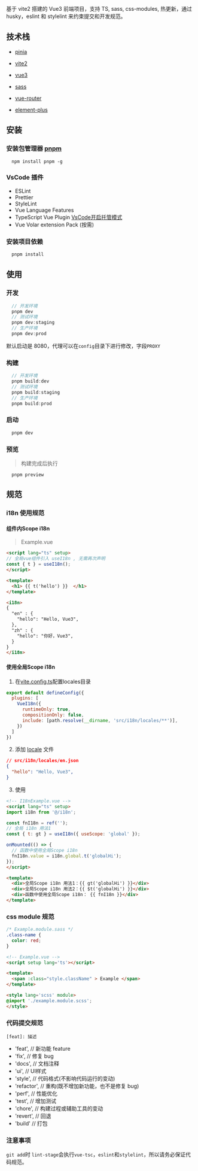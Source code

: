 基于 vite2 搭建的 Vue3 前端项目，支持 TS, sass, css-modules, 热更新，通过 husky，eslint 和 stylelint 来约束提交和开发规范。

## 技术栈

- [pinia](https://pinia.vuejs.org/)
- [vite2](https://vitejs.cn/)
- [vue3](https://v3.cn.vuejs.org/)
- [sass](https://www.sass.hk/)


- [vue-router](https://router.vuejs.org/zh/installation.html)
- [element-plus](https://element-plus.gitee.io/zh-CN/)

## 安装

### 安装包管理器 [pnpm](https://pnpm.io/zh/installation)

```
  npm install pnpm -g
```

### VsCode 插件

- ESLint
- Prettier
- StyleLint
- Vue Language Features 
- TypeScript Vue Plugin [VsCode开启托管模式](https://github.com/johnsoncodehk/volar/discussions/471#discussioncomment-1361669)
- Vue Volar extension Pack (按需)
### 安装项目依赖

```bash
  pnpm install
```

## 使用

### 开发

```javascript
  // 开发环境
  pnpm dev
  // 测试环境
  pnpm dev:staging
  // 生产环境
  pnpm dev:prod
```

默认启动是 8080，代理可以在`config`目录下进行修改，字段`PROXY`

### 构建

```javascript
  // 开发环境
  pnpm build:dev
  // 测试环境
  pnpm build:staging
  // 生产环境
  pnpm build:prod
```

### 启动

```javascript
  pnpm dev
```

### 预览

> 构建完成后执行

```
  pnpm preview
```

## 规范

### i18n 使用规范

#### 组件内Scope i18n

> Example.vue
```html
<script lang="ts" setup>
// 全局vue组件引入 useI18n , 无需再次声明
const { t } = useI18n();
</script>

<template>
  <h1> {{ t('hello') }}  </h1>
</template>

<i18n>
{
  "en" : {
    "hello": "Hello, Vue3",
  },
  "zh" : {
    "hello": "你好，Vue3",
  }
}
</i18n>
```

#### 使用全局Scope i18n

1. 在[vite.config.ts](./src/vite.config.ts)配置locales目录
```js
export default defineConfig({
  plugins: [
    VueI18n({
      runtimeOnly: true,
      compositionOnly: false,
      include: [path.resolve(__dirname, 'src/i18n/locales/**')],
    })
  ]
})
```

2. 添加 [locale](./src/i18n/) 文件
```json
// src/i18n/locales/en.json
{
  "hello": "Hello, Vue3",
}
```
3. 使用
```html
<!-- I18nExample.vue -->
<script lang="ts" setup>
import i18n from '@/i18n';

const fnI18n = ref('');
// 全局 i18n 用法1
const { t: gt } = useI18n({ useScope: 'global' });

onMounted(() => {
  // 函数中使用全局Scope i18n
  fnI18n.value = i18n.global.t('globalHi');
});
</script>

<template>
  <div>全局Scope i18n 用法1：{{ gt('globalHi') }}</div>
  <div>全局Scope i18n 用法2：{{ $t('globalHi') }}</div>
  <div>函数中使用全局Scope i18n： {{ fnI18n }}</div>
</template>
```

### css module 规范

```css
/* Example.module.sass */
.class-name {
  color: red;
}
```
```html
<!-- Example.vue -->
<script setup lang='ts'></script>

<template>
  <span :class="style.className" > Example </span>
</template>

<style lang='scss' module>
@import './example.module.scss';
</style>
```

### 代码提交规范

`[feat]: 描述`

- 'feat', // 新功能 feature
- 'fix', // 修复 bug
- 'docs', // 文档注释
- 'ui', // UI样式
- 'style', // 代码格式(不影响代码运行的变动)
- 'refactor', // 重构(既不增加新功能，也不是修复 bug)
- 'perf', // 性能优化
- 'test', // 增加测试
- 'chore', // 构建过程或辅助工具的变动
- 'revert', // 回退
- 'build' // 打包

### 注意事项

`git add`时 `lint-stage`会执行`vue-tsc`，`eslint`和`stylelint`，所以请务必保证代码规范。